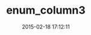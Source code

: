 ---
layout: post
title:  "enum_column3"
repo:   "electronick/enum_column"
date:   2015-02-18 17:12:11
gemurl: http://github.com/electronick/enum_column
---